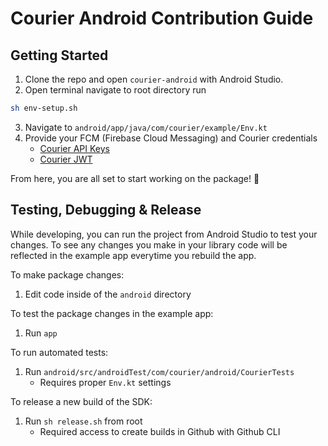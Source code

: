 # Courier Android Contribution Guide

## Getting Started

1. Clone the repo and open `courier-android` with Android Studio.
2. Open terminal navigate to root directory run 

```bash 
sh env-setup.sh
```

3. Navigate to `android/app/java/com/courier/example/Env.kt`
4. Provide your FCM (Firebase Cloud Messaging) and Courier credentials
	- [Courier API Keys](https://app.courier.com/settings/api-keys)
	- [Courier JWT](https://www.courier.com/docs/reference/auth/issue-token/)

From here, you are all set to start working on the package! 🙌

## Testing, Debugging & Release

While developing, you can run the project from Android Studio to test your changes. To see any changes you make in your library code will be reflected in the example app everytime you rebuild the app.

To make package changes:
1. Edit code inside of the `android` directory

To test the package changes in the example app:
1. Run `app`

To run automated tests:
1. Run `android/src/androidTest/com/courier/android/CourierTests`
	- Requires proper `Env.kt` settings

To release a new build of the SDK:
1. Run `sh release.sh` from root
	- Required access to create builds in Github with Github CLI
